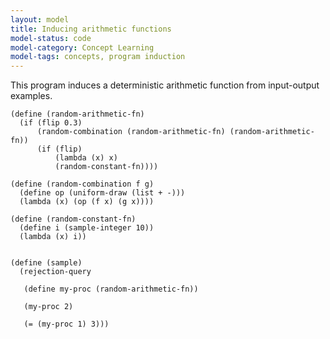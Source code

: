 ```yaml
---
layout: model
title: Inducing arithmetic functions
model-status: code
model-category: Concept Learning
model-tags: concepts, program induction
---
```


This program induces a deterministic arithmetic function from input-output examples.

    (define (random-arithmetic-fn)
      (if (flip 0.3)
          (random-combination (random-arithmetic-fn) (random-arithmetic-fn))
          (if (flip) 
              (lambda (x) x) 
              (random-constant-fn))))
    
    (define (random-combination f g)
      (define op (uniform-draw (list + -)))
      (lambda (x) (op (f x) (g x))))
    
    (define (random-constant-fn)
      (define i (sample-integer 10))
      (lambda (x) i))
    
    
    (define (sample)
      (rejection-query
       
       (define my-proc (random-arithmetic-fn))
       
       (my-proc 2)
       
       (= (my-proc 1) 3)))
